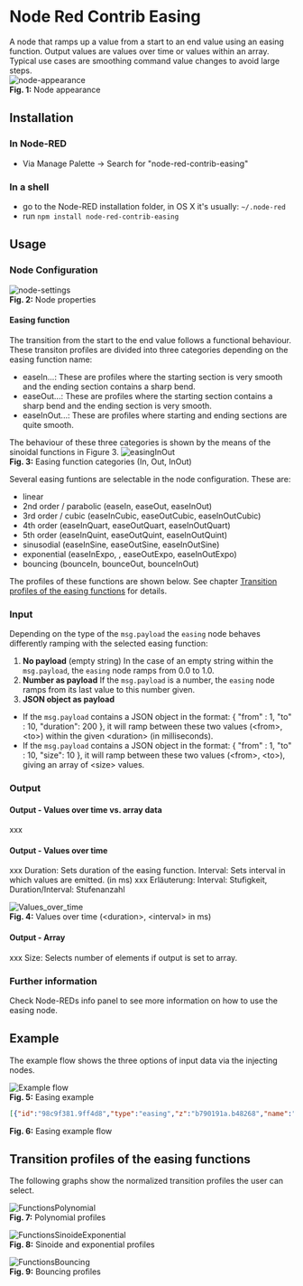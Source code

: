# Node Red Contrib Easing

A node that ramps up a value from a start to an end value using an easing function. Output values are values over time or values within an array.
Typical use cases are smoothing command value changes to avoid large steps.  
![node-appearance](assets/node-appearance.png)  
**Fig. 1:** Node appearance

<a name="installation"></a>
## Installation

<a name="installation_in_node-red"></a>
### In Node-RED
* Via Manage Palette -> Search for "node-red-contrib-easing"

<a name="installation_in_a_shell"></a>
### In a shell
* go to the Node-RED installation folder, in OS X it's usually: `~/.node-red`
* run `npm install node-red-contrib-easing`

<a name="usage"></a>
## Usage

<a name="node_conifguration"></a>
### Node Configuration

![node-settings](assets/node-settings.png)  
**Fig. 2:** Node properties

#### Easing function
The transition from the start to the end value follows a functional behaviour. These transiton profiles are divided into three categories depending on the easing function name:
* easeIn...: These are profiles where the starting section is very smooth and the ending section contains a sharp bend.
* easeOut...: These are profiles where the starting section contains a sharp bend and the ending section is very smooth.
* easeInOut...: These are profiles where starting and ending sections are quite smooth.

The behaviour of these three categories is shown by the means of the sinoidal functions in Figure 3.
![easingInOut](assets/easingInOut.png)  
**Fig. 3:** Easing function categories (In, Out, InOut)


Several easing funtions are selectable in the node configuration. These are:
* linear
* 2nd order / parabolic (easeIn, easeOut, easeInOut)
* 3rd order / cubic (easeInCubic, easeOutCubic, easeInOutCubic)
* 4th order (easeInQuart, easeOutQuart, easeInOutQuart)
* 5th order (easeInQuint, easeOutQuint, easeInOutQuint)
* sinusodial (easeInSine, easeOutSine, easeInOutSine)
* exponential (easeInExpo, , easeOutExpo, easeInOutExpo)
* bouncing (bounceIn, bounceOut, bounceInOut)

The profiles of these functions are shown below. See chapter [Transition profiles of the easing functions](#transition_profiles) for details.

<a name="input"></a>
### Input
Depending on the type of the `msg.payload` the `easing` node behaves differently ramping with the selected easing function:
1. **No payload** (empty string)
In the case of an empty string within the `msg.payload`, the `easing` node ramps from 0.0 to 1.0.
2. **Number as payload**
If the `msg.payload` is a number, the `easing` node ramps from its last value to this number given.
3.  **JSON object as payload**
  * If the `msg.payload` contains a JSON object in the format: { "from" : 1, "to" : 10, "duration": 200 }, it will ramp between these two values (&lt;from&gt;, &lt;to&gt;) within the given &lt;duration&gt; (in milliseconds).
  * If the `msg.payload` contains a JSON object in the format: { "from" : 1, "to" : 10, "size": 10 }, it will ramp between these two values (&lt;from&gt;, &lt;to&gt;), giving an array of &lt;size&gt; values.


<a name="output"></a>
### Output

#### Output - Values over time vs. array data
xxx

#### Output - Values over time
xxx
Duration: Sets duration of the easing function.
Interval: Sets interval in which values are emitted.
(in ms)
xxx Erläuterung: Interval: Stufigkeit, Duration/Interval: Stufenanzahl

![Values_over_time](assets/values_over_time.png)  
**Fig. 4:** Values over time (&lt;duration&gt;, &lt;interval&gt; in ms)


#### Output - Array
xxx
Size: Selects number of elements if output is set to array.



<a name="further_information"></a>
### Further information
Check Node-REDs info panel to see more information on how to use the easing node.

<a name="example"></a>
## Example

The example flow shows the three options of input data via the injecting nodes.

![Example flow](assets/flow.png)  
**Fig. 5:** Easing example

```json
[{"id":"98c9f381.9ff4d8","type":"easing","z":"b790191a.b48268","name":"","easingType":"easeInOutSine","outputType":"overTime","duration":"10000","interval":50,"numberOfValues":"100","x":860,"y":640,"wires":[["1c98c61a.486e32"]]},{"id":"1f7741b6.5f97c6","type":"inject","z":"b790191a.b48268","name":"empty payload","topic":"","payload":"","payloadType":"str","repeat":"","crontab":"","once":false,"onceDelay":0.1,"x":656,"y":540,"wires":[["98c9f381.9ff4d8"]]},{"id":"4680d5d4.87aa84","type":"inject","z":"b790191a.b48268","name":"{\"from\":10,\"to\":20,\"duration\":1000}","topic":"","payload":"{\"from\":10,\"to\":20,\"duration\":1000}","payloadType":"json","repeat":"","crontab":"","once":false,"onceDelay":0.1,"x":588,"y":640,"wires":[["98c9f381.9ff4d8"]]},{"id":"c3340041.875038","type":"inject","z":"b790191a.b48268","name":"","topic":"","payload":"42","payloadType":"num","repeat":"","crontab":"","once":false,"onceDelay":0.1,"x":686,"y":740,"wires":[["98c9f381.9ff4d8"]]},{"id":"8ac57108.1cc908","type":"inject","z":"b790191a.b48268","name":"","topic":"","payload":"-3.14159","payloadType":"num","repeat":"","crontab":"","once":false,"onceDelay":0.1,"x":677,"y":780,"wires":[["98c9f381.9ff4d8"]]},{"id":"a81bf204.a4b8b8","type":"comment","z":"b790191a.b48268","name":"\"empty payload\" will ramp the value between 0.0 and 1.0","info":"","x":520,"y":500,"wires":[]},{"id":"9b527086.691238","type":"comment","z":"b790191a.b48268","name":"specifing a JSON payload will ramp between the two specified values","info":"","x":480,"y":600,"wires":[]},{"id":"f507eb28.64d96","type":"comment","z":"b790191a.b48268","name":"specifing a number as payload, will ramp to the value from the last value","info":"","x":470,"y":700,"wires":[]},{"id":"1c98c61a.486e32","type":"debug","z":"b790191a.b48268","name":"","active":true,"tosidebar":false,"console":false,"tostatus":true,"complete":"payload","targetType":"msg","x":1050,"y":640,"wires":[]}]
```  
**Fig. 6:** Easing example flow

<a name="transition_profiles"></a>
## Transition profiles of the easing functions
The following graphs show the normalized transition profiles the user can select.

![FunctionsPolynomial](assets/functionsPolynomial.png)  
**Fig. 7:** Polynomial profiles

![FunctionsSinoideExponential](assets/functionsSinoideExponential.png)  
**Fig. 8:** Sinoide and exponential profiles

![FunctionsBouncing](assets/functionsBouncing.png)  
**Fig. 9:** Bouncing profiles
